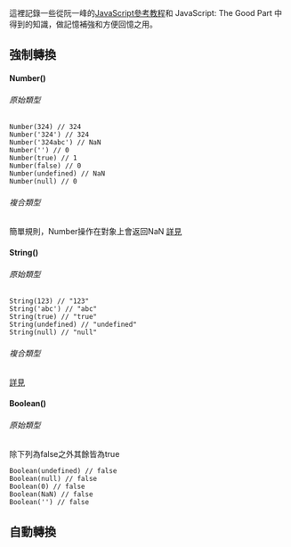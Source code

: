 這裡記錄一些從阮一峰的[JavaScript參考教程](http://javascript.ruanyifeng.com/)和 JavaScript: The Good Part 中得到的知識，做記憶補強和方便回憶之用。

## 強制轉換

#### Number()

###### 原始類型

```
Number(324) // 324
Number('324') // 324
Number('324abc') // NaN
Number('') // 0
Number(true) // 1 
Number(false) // 0
Number(undefined) // NaN 
Number(null) // 0
```

###### 複合類型

簡單規則，Number操作在對象上會返回NaN
[詳見](http://javascript.ruanyifeng.com/grammar/conversion.html#toc1)

#### String()

###### 原始類型

```
String(123) // "123"
String('abc') // "abc"
String(true) // "true"
String(undefined) // "undefined"
String(null) // "null"
```

###### 複合類型

[詳見](http://javascript.ruanyifeng.com/grammar/conversion.html#toc2)

#### Boolean()

###### 原始類型

除下列為false之外其餘皆為true
```
Boolean(undefined) // false
Boolean(null) // false
Boolean(0) // false
Boolean(NaN) // false
Boolean('') // false
```

## 自動轉換

